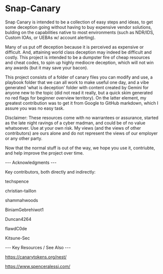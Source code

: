 # Snap-Canary

Snap Canary is intended to be a collection of easy steps and ideas, to get some deception going without having to buy expensive vendor solutions, bulding on the capabilities native to most environments (such as NDR/IDS, Custom IOAs, or UEBAs w/ account alerting). 

Many of us put off deception because it is perceived as expensive or difficult.  And, attaining world class deception may indeed be difficult and costly.  This project is intended to be a dumpster fire of cheap resources and cheat codes, to spin up highly mediocre deception, which will not win any awards (but it may save your bacon).  

This project consists of a folder of canary files you can modify and use, a playbook folder that we can all work to make useful one day, and a vibe generated 'what is deception' folder with content created by Gemini for anyone new to the topic (did not read it really, but a quick skim generated no red flags for beginner overview territory).  On the latter element, my greatest contribution was to get it from Google to GitHub markdown, which I assure you was no easy task. 

Disclaimer: These resources come with no warrantees or assurance, started as the late night ravings of a cyber madman, and could be of no value whatsoever.  Use at your own risk. My views (and the views of other contributors) are ours alone and do not represent the views of our employer or any other party.  

Now that the normal stuff is out of the way, we hope you use it, contriubte, and help improve the project over time.

--- Acknowledgments ---

Key contributors, both directly and indirectly: 

techspence 

christian-taillon 

shammahwoods 

BiniamGebrehiwot1 

Duncan4264 

flawdC0de 

Kitsune-Sec 



--- Key Resources / See Also ---

https://canarytokens.org/nest/

https://www.spenceralessi.com/
